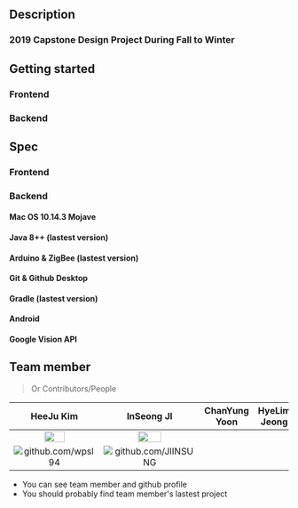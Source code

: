 ## Description

### 2019 Capstone Design Project During Fall to Winter

## Getting started

### Frontend

### Backend

## Spec

### Frontend

### Backend

#### Mac OS 10.14.3 Mojave

#### Java 8++ (lastest version)

#### Arduino & ZigBee (lastest version)

#### Git & Github Desktop

#### Gradle (lastest version)

#### Android

#### Google Vision API

## Team member

> Or Contributors/People

| HeeJu Kim | InSeong JI | ChanYung Yoon | HyeLim Jeong |
| :---: | :---: | :---: | :---: |
| <img src="https://avatars2.githubusercontent.com/u/19165180?s=460&v=4" width="50%"></img> | <img src="https://avatars1.githubusercontent.com/u/49591292?s=400&v=4" width="50%"></img>  |  |  |
| ![github.com/wpsl94](https://github.com/wpsl94 "https://github.com/wpsl94") | ![github.com/JIINSUNG](https://github.com/JIINSUNG "https://github.com/JIINSUNG") |  |  |

- You can see team member and github profile
- You should probably find team member's lastest project
